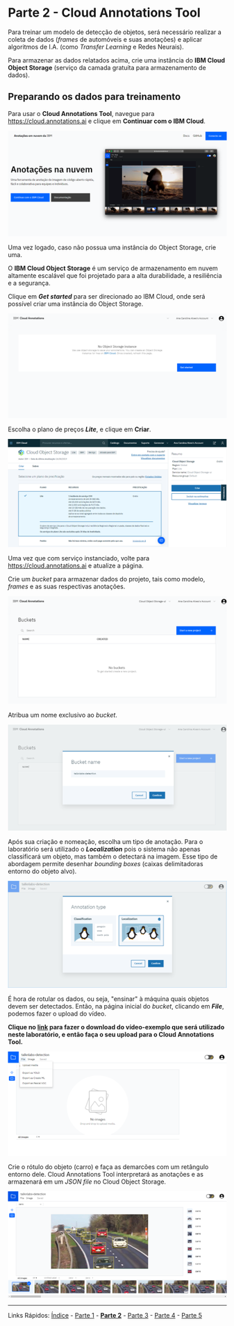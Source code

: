 # Parte 2 - Cloud Annotations Tool

Para treinar um modelo de detecção de objetos, será necessário realizar a coleta de dados (*frames* de automóveis e suas anotações) e aplicar algoritmos de I.A. (como *Transfer Learning* e Redes Neurais).

Para armazenar as dados relatados acima, crie uma instância do **IBM Cloud Object Storage** (serviço da camada gratuíta para armazenamento de dados).

## Preparando os dados para treinamento

Para usar o **Cloud Annotations Tool**, navegue para https://cloud.annotations.ai e clique em **Continuar com o IBM Cloud**.

![paginainicial](/content/images/cloudannotations-1.PNG)

Uma vez logado, caso não possua uma instância do Object Storage, crie uma.

O **IBM Cloud Object Storage** é um serviço de armazenamento em nuvem altamente escalável que foi projetado para a alta durabilidade, a resiliência e a segurança.

Clique em ***Get started*** para ser direcionado ao IBM Cloud, onde será possível criar uma instância do Object Storage.

![criarobjectstorage](/content/images/cloudannotations-2.PNG)

Escolha o plano de preços ***Lite***, e clique em **Criar**.

![objectstorage](/content/images/cloudannotations-3.PNG)

Uma vez que com serviço instanciado, volte para https://cloud.annotations.ai e atualize a página.

Crie um *bucket* para armazenar dados do projeto, tais como modelo, *frames* e as suas respectivas anotações.

![bucket](/content/images/cloudannotations-4.PNG)

Atribua um nome exclusivo ao *bucket*.

![bucketname](/content/images/cloudannotations-5.PNG)

Após sua criação e nomeação, escolha um tipo de anotação. Para o laboratório será utilizado o ***Localization*** pois o sistema não apenas classificará um objeto, mas também o detectará na imagem. Esse tipo de abordagem permite desenhar *bounding boxes* (caixas delimitadoras entorno do objeto alvo).

![buckettype](/content/images/cloudannotations-6.PNG)

É hora de rotular os dados, ou seja, "ensinar" à máquina quais objetos devem ser detectados. Então, na página inicial do *bucket*, clicando em ***File***, podemos fazer o upload do vídeo.

**Clique no [link]() para fazer o download do vídeo-exemplo que será utilizado neste laboratório, e então faça o seu upload para o Cloud Annotations Tool.**

![uploadvideo](/content/images/cloudannotations-7.png)

Crie o rótulo do objeto (carro) e faça as demarcões com um retângulo entorno dele. Cloud Annotations Tool interpretará as anotações e as armazenará em um *JSON file* no Cloud Object Storage.

![annotations](/content/images/cloudannotations-8.PNG)

***
Links Rápidos:
[Índice](https://github.com/plcpinho/talknlabs/) - [Parte 1](/content/intro.md) - **[Parte 2](/content/md/cloudannotations.md)** - [Parte 3](/content/md/instancias.md) - [Parte 4](/content/md/treinamento.md) - [Parte 5](/content/md/rede-ibp.md)
